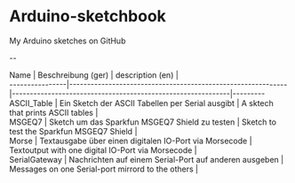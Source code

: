 Arduino-sketchbook
==================

My Arduino sketches on GitHub

--

Name            | Beschreibung (ger)                                          | description (en)                                            |  
----------------|-------------------------------------------------------------|-------------------------------------------------------------|---------
ASCII_Table     | Ein Sketch der ASCII Tabellen per Serial ausgibt            | A sktech that prints ASCII tables                           |  
MSGEQ7          | Sketch um das Sparkfun MSGEQ7 Shield zu testen              | Sketch to test the Sparkfun MSGEQ7 Shield                   |  
Morse           | Textausgabe über einen digitalen IO-Port via Morsecode      | Textoutput with one digital IO-Port via Morsecode           |  
SerialGateway   | Nachrichten auf einem Serial-Port auf anderen ausgeben      | Messages on one Serial-port mirrord to the others           |  
